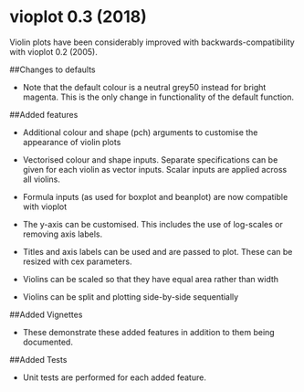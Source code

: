 # vioplot 0.3 (2018)

Violin plots have been considerably improved with backwards-compatibility with vioplot 0.2 (2005).

##Changes to defaults

* Note that the default colour is a neutral grey50 instead for bright magenta. This is the only change in functionality of the default function.

##Added features

* Additional colour and shape (pch) arguments to customise the appearance of violin plots

* Vectorised colour and shape inputs. Separate specifications can be given for each violin as vector inputs. Scalar inputs are applied across all violins.

* Formula inputs (as used for boxplot and beanplot) are now compatible with vioplot

* The y-axis can be customised. This includes the use of log-scales or removing axis labels.

* Titles and axis labels can be used and are passed to plot. These can be resized with cex parameters.

* Violins can be scaled so that they have equal area rather than width

* Violins can be split and plotting side-by-side sequentially

##Added Vignettes

* These demonstrate these added features in addition to them being documented.

##Added Tests

* Unit tests are performed for each added feature.
